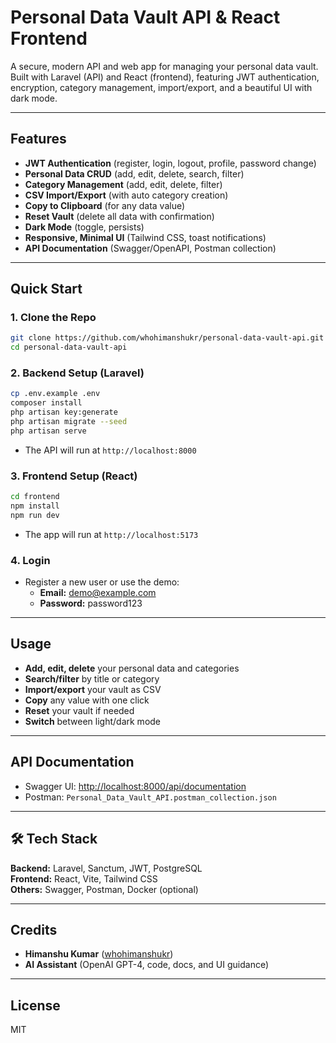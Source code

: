 # Personal Data Vault API & React Frontend

A secure, modern API and web app for managing your personal data vault. Built with Laravel (API) and React (frontend), featuring JWT authentication, encryption, category management, import/export, and a beautiful UI with dark mode.

---

## Features
- **JWT Authentication** (register, login, logout, profile, password change)
- **Personal Data CRUD** (add, edit, delete, search, filter)
- **Category Management** (add, edit, delete, filter)
- **CSV Import/Export** (with auto category creation)
- **Copy to Clipboard** (for any data value)
- **Reset Vault** (delete all data with confirmation)
- **Dark Mode** (toggle, persists)
- **Responsive, Minimal UI** (Tailwind CSS, toast notifications)
- **API Documentation** (Swagger/OpenAPI, Postman collection)

---

## Quick Start

### 1. Clone the Repo
```bash
git clone https://github.com/whohimanshukr/personal-data-vault-api.git
cd personal-data-vault-api
```

### 2. Backend Setup (Laravel)
```bash
cp .env.example .env
composer install
php artisan key:generate
php artisan migrate --seed
php artisan serve
```
- The API will run at `http://localhost:8000`

### 3. Frontend Setup (React)
```bash
cd frontend
npm install
npm run dev
```
- The app will run at `http://localhost:5173`

### 4. Login
- Register a new user or use the demo:
  - **Email:** demo@example.com
  - **Password:** password123

---

## Usage
- **Add, edit, delete** your personal data and categories
- **Search/filter** by title or category
- **Import/export** your vault as CSV
- **Copy** any value with one click
- **Reset** your vault if needed
- **Switch** between light/dark mode

---

## API Documentation
- Swagger UI: [http://localhost:8000/api/documentation](http://localhost:8000/api/documentation)
- Postman: `Personal_Data_Vault_API.postman_collection.json`

---
## 🛠️ Tech Stack

**Backend:** Laravel, Sanctum, JWT, PostgreSQL  
**Frontend:** React, Vite, Tailwind CSS  
**Others:** Swagger, Postman, Docker (optional)

---

## Credits
- **Himanshu Kumar** ([whohimanshukr](https://github.com/whohimanshukr))
- **AI Assistant** (OpenAI GPT-4, code, docs, and UI guidance)

---

## License
MIT
